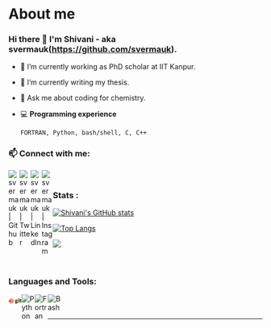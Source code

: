 # About me


### Hi there 👋 I'm  Shivani - aka **svermauk**(https://github.com/svermauk).

- 🔭 I’m currently working as PhD scholar at IIT Kanpur.
- 📝 I’m currently writing my thesis.
- 💬 Ask me about coding for chemistry.
- 💻 **Programming experience** 
      
      FORTRAN, Python, bash/shell, C, C++

### 📫 Connect with me:

[<img align="left" alt="svermauk | Github" width="22px" src="https://cdn.jsdelivr.net/npm/simple-icons@v3/icons/github.svg" />](https://github.com/svermauk)
[<img align="left" alt="svermauk | Twitter" width="22px" src="https://cdn.jsdelivr.net/npm/simple-icons@v3/icons/twitter.svg" />](https://x.com/iamshiv_ani)
[<img align="left" alt="svermauk | LinkedIn" width="22px" src="https://cdn.jsdelivr.net/npm/simple-icons@v3/icons/linkedin.svg" />](https://www.linkedin.com/in/shivani-verma-6151b71b3/)
[<img align="left" alt="svermauk | Instagram" width="22px" src="https://cdn.jsdelivr.net/npm/simple-icons@v3/icons/instagram.svg" />](https://www.instagram.com/iamshiv_ani)

<br />

### Stats :
[![Shivani's GitHub stats](https://github-readme-stats.vercel.app/api?username=svermauk&show_icons=true&theme=merko)](https://github.com/svermauk/github-readme-stats)

[![Top Langs](https://github-readme-stats.vercel.app/api/top-langs/?username=svermauk&hide=javascript,html,Roff,css,Cmake&layout=compact&theme=radical)](https://github.com/svermauk/github-readme-stats)

[![](https://visitcount.itsvg.in/api?id=svermauk&label=Profile%20Views&color=12&pretty=true)](https://visitcount.itsvg.in)

<br />

### Languages and Tools:
[<img align="left" alt="Git" width="26px" src="https://raw.githubusercontent.com/github/explore/80688e429a7d4ef2fca1e82350fe8e3517d3494d/topics/git/git.png" />](https://github.com/)
[<img align="left" alt="Python" width="26px" src="https://upload.wikimedia.org/wikipedia/commons/c/c3/Python-logo-notext.svg" />](https://www.python.org/)
[<img align="left" alt="Fortran" width="26px" src="https://upload.wikimedia.org/wikipedia/commons/b/b8/Fortran_logo.svg" />](https://fortran-lang.org/)
[<img align="left" alt="Bash" width="26px" src="https://www.pc-freak.net/images/Bash-Final-the-Bourne-again-shell-logo.jpg" />](https://www.gnu.org/software/bash/)

<br />
<br />

----

